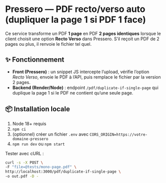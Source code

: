 # Pressero — PDF recto/verso auto (dupliquer la page 1 si PDF 1 face)


Ce service transforme un PDF **1 page** en PDF **2 pages identiques** lorsque le client choisit une option **Recto Verso** dans Pressero. S’il reçoit un PDF de 2 pages ou plus, il renvoie le fichier tel quel.


## ✨ Fonctionnement
- **Front (Pressero)** : un snippet JS intercepte l’upload, vérifie l’option *Recto Verso*, envoie le PDF à l’API, puis remplace le fichier par la version 2 pages.
- **Backend (Render/Node)** : endpoint `/pdf/duplicate-if-single-page` qui duplique la page 1 si le PDF ne contient qu’une seule page.


## 📦 Installation locale
1. Node 18+ requis
2. `npm ci`
3. (optionnel) créer un fichier `.env` avec `CORS_ORIGIN=https://votre-domaine-pressero`
4. `npm run dev` ou `npm start`


Tester avec cURL :
```bash
curl -s -X POST \
-F "file=@tests/mono-page.pdf" \
http://localhost:3000/pdf/duplicate-if-single-page \
-o out.pdf -D -